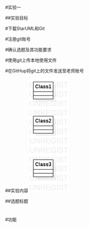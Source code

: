 #实验一

##实验目标

#下载StarUML和Git

#注册git账号

#确认选题及其功能要求

#使用git上传本地使用文件

#在GitHup将git上的文件发送至老师账号


##实验内容
![第一个UML图](./model1.jpg)


##选题标题
#

#功能


